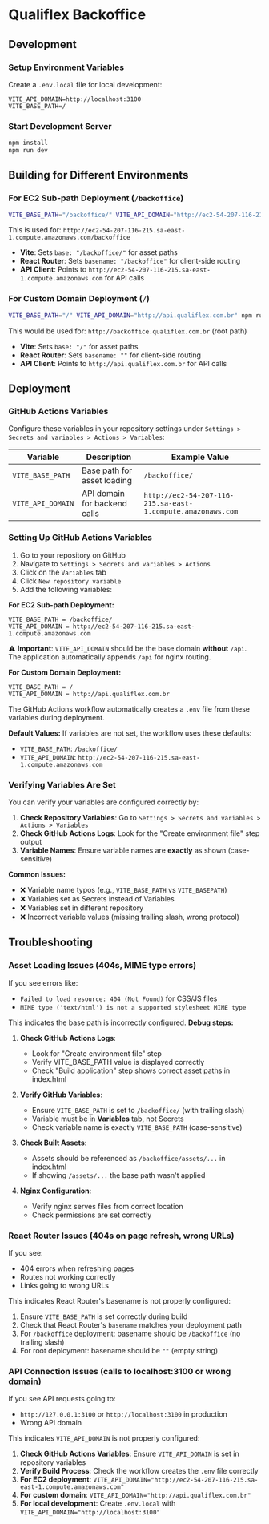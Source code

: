 # Qualiflex Backoffice

## Development

### Setup Environment Variables

Create a `.env.local` file for local development:

```env
VITE_API_DOMAIN=http://localhost:3100
VITE_BASE_PATH=/
```

### Start Development Server

```bash
npm install
npm run dev
```

## Building for Different Environments

### For EC2 Sub-path Deployment (`/backoffice`)

```bash
VITE_BASE_PATH="/backoffice/" VITE_API_DOMAIN="http://ec2-54-207-116-215.sa-east-1.compute.amazonaws.com" npm run build
```

This is used for: `http://ec2-54-207-116-215.sa-east-1.compute.amazonaws.com/backoffice`

- **Vite**: Sets `base: "/backoffice/"` for asset paths
- **React Router**: Sets `basename: "/backoffice"` for client-side routing
- **API Client**: Points to `http://ec2-54-207-116-215.sa-east-1.compute.amazonaws.com` for API calls

### For Custom Domain Deployment (`/`)

```bash
VITE_BASE_PATH="/" VITE_API_DOMAIN="http://api.qualiflex.com.br" npm run build
```

This would be used for: `http://backoffice.qualiflex.com.br` (root path)

- **Vite**: Sets `base: "/"` for asset paths
- **React Router**: Sets `basename: ""` for client-side routing
- **API Client**: Points to `http://api.qualiflex.com.br` for API calls

## Deployment

### GitHub Actions Variables

Configure these variables in your repository settings under `Settings > Secrets and variables > Actions > Variables`:

| Variable          | Description                  | Example Value                                               |
| ----------------- | ---------------------------- | ----------------------------------------------------------- |
| `VITE_BASE_PATH`  | Base path for asset loading  | `/backoffice/`                                              |
| `VITE_API_DOMAIN` | API domain for backend calls | `http://ec2-54-207-116-215.sa-east-1.compute.amazonaws.com` |

### Setting Up GitHub Actions Variables

1. Go to your repository on GitHub
2. Navigate to `Settings > Secrets and variables > Actions`
3. Click on the `Variables` tab
4. Click `New repository variable`
5. Add the following variables:

**For EC2 Sub-path Deployment:**

```
VITE_BASE_PATH = /backoffice/
VITE_API_DOMAIN = http://ec2-54-207-116-215.sa-east-1.compute.amazonaws.com
```

⚠️ **Important**: `VITE_API_DOMAIN` should be the base domain **without** `/api`. The application automatically appends `/api` for nginx routing.

**For Custom Domain Deployment:**

```
VITE_BASE_PATH = /
VITE_API_DOMAIN = http://api.qualiflex.com.br
```

The GitHub Actions workflow automatically creates a `.env` file from these variables during deployment.

**Default Values:** If variables are not set, the workflow uses these defaults:

- `VITE_BASE_PATH`: `/backoffice/`
- `VITE_API_DOMAIN`: `http://ec2-54-207-116-215.sa-east-1.compute.amazonaws.com`

### Verifying Variables Are Set

You can verify your variables are configured correctly by:

1. **Check Repository Variables**: Go to `Settings > Secrets and variables > Actions > Variables`
2. **Check GitHub Actions Logs**: Look for the "Create environment file" step output
3. **Variable Names**: Ensure variable names are **exactly** as shown (case-sensitive)

**Common Issues:**

- ❌ Variable name typos (e.g., `VITE_BASE_PATH` vs `VITE_BASEPATH`)
- ❌ Variables set as Secrets instead of Variables
- ❌ Variables set in different repository
- ❌ Incorrect variable values (missing trailing slash, wrong protocol)

## Troubleshooting

### Asset Loading Issues (404s, MIME type errors)

If you see errors like:

- `Failed to load resource: 404 (Not Found)` for CSS/JS files
- `MIME type ('text/html') is not a supported stylesheet MIME type`

This indicates the base path is incorrectly configured. **Debug steps:**

1. **Check GitHub Actions Logs**:

   - Look for "Create environment file" step
   - Verify VITE_BASE_PATH value is displayed correctly
   - Check "Build application" step shows correct asset paths in index.html

2. **Verify GitHub Variables**:

   - Ensure `VITE_BASE_PATH` is set to `/backoffice/` (with trailing slash)
   - Variable must be in **Variables** tab, not Secrets
   - Check variable name is exactly `VITE_BASE_PATH` (case-sensitive)

3. **Check Built Assets**:

   - Assets should be referenced as `/backoffice/assets/...` in index.html
   - If showing `/assets/...` the base path wasn't applied

4. **Nginx Configuration**:
   - Verify nginx serves files from correct location
   - Check permissions are set correctly

### React Router Issues (404s on page refresh, wrong URLs)

If you see:

- 404 errors when refreshing pages
- Routes not working correctly
- Links going to wrong URLs

This indicates React Router's basename is not properly configured:

1. Ensure `VITE_BASE_PATH` is set correctly during build
2. Check that React Router's `basename` matches your deployment path
3. For `/backoffice` deployment: basename should be `/backoffice` (no trailing slash)
4. For root deployment: basename should be `""` (empty string)

### API Connection Issues (calls to localhost:3100 or wrong domain)

If you see API requests going to:

- `http://127.0.0.1:3100` or `http://localhost:3100` in production
- Wrong API domain

This indicates `VITE_API_DOMAIN` is not properly configured:

1. **Check GitHub Actions Variables**: Ensure `VITE_API_DOMAIN` is set in repository variables
2. **Verify Build Process**: Check the workflow creates the `.env` file correctly
3. **For EC2 deployment**: `VITE_API_DOMAIN="http://ec2-54-207-116-215.sa-east-1.compute.amazonaws.com"`
4. **For custom domain**: `VITE_API_DOMAIN="http://api.qualiflex.com.br"`
5. **For local development**: Create `.env.local` with `VITE_API_DOMAIN="http://localhost:3100"`
